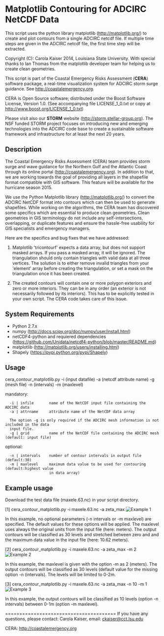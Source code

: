 Matplotlib Contouring for ADCIRC NetCDF Data
============================================ 

This script uses the python library matplotlib (http://matplotlib.org/) to create and plot contours from a single ADCIRC netcdf file. If multiple time steps are given in the ADCIRC netcdf file, the first time step will be extracted.

Copyright (C): Carola Kaiser 2014, Louisiana State University.
With special thanks to Ian Thomas from the matplotlib developer team for helping us to create clean geometries.

This script is part of the Coastal Emergency Risks Assessment (**CERA**) software package, a real-time visualization system for ADCIRC storm surge guidance. See http://coastalemergency.org.

CERA is Open Source software; distributed under the Boost Software License, Version 1.0. (See accompanying file LICENSE_1_0.txt or copy at http://www.boost.org/LICENSE_1_0.txt)

Please visit also our **STORM** website (http://storm.stellar-group.org). The NSF funded STORM project focuses on introducing new and emerging technologies into the ADCIRC code base to create a sustainable software framework and infrastructure for at least the next 20 years. 

## Description

The Coastal Emergency Risks Assessment (CERA) team provides storm surge and wave guidance for the Northern Gulf and the Atlantic Coast through its online portal (http://coastalemergency.org). In addition to that, we are working towards the goal of providing all layers in the shapefile format compatible with GIS software. This feature will be available for the hurricane season 2015.

We use the Python Matplotlib library (http://matplotlib.org/) to convert the ADCIRC NetCDF format into contours which can then be used to generate shapefiles. While working on the algorithms, the CERA team has discovered some specifics which are essential to produce clean geometries. Clean geometries in GIS terminology do not include any self-intersections, overlapping, or duplicate features and ensure the hassle-free usability for GIS specialists and emergency managers.

Here are the specifics and bug fixes that we have addressed:

1. Matplotlib 'tricontourf' expects a data array, but does not support masked arrays. If you pass a masked array, it     will be ignored. The triangulation should only contain triangles with valid data at all three vertices. The           solution is to either remove invalid triangles from your 'element' array before creating the triangulation, or set 
   a mask on the triangulation once it has been created. 

2. The created contours will contain one or more polygon exteriors and zero or more interiors. They can be in any        order (an exterior is not necessarily followed by its interiors). This has to be explicitly tested in your own        script. The CERA code takes care of this issue.

## System Requirements

* Python 2.7.x
* numpy (http://docs.scipy.org/doc/numpy/user/install.html)
* netCDF4-python and requiered dependencies 
  (https://github.com/Unidata/netcdf4-python/blob/master/README.md)
* matplotlib (http://matplotlib.org/users/installing.html)
* Shapely (https://pypi.python.org/pypi/Shapely)

## Usage

cera_contour_matplotlib.py -i (input datafile) -a (netcdf attribute name) -g (mesh file) -n (intervals) -m (maxlevel)

mandatory:

      -i | infile       name of the NetCDF input file containing the ADCIRC data
      -a | attrname     attribute name of the NetCDF data array
      
      The option -g is only required if the ADCIRC mesh information is not included in the data 
      input file.
      -g | grid         name of the NetCDF file containing the ADCIRC mesh (default: input file)

optional:

      -n | intervals    number of contour intervals in output file (default:30)
      -m | maxlevel     maximum data value to be used for contouring (default:highest value 
                        in data array)

## Example usage

Download the test data file (maxele.63.nc) in your script directory.

[1] cera_contour_matplotlib.py -i maxele.63.nc -a zeta_max
![Example 1](https://github.com/CERA-GROUP/cera_contour/blob/master/example_1_plot.png)

In this example, no optional parameters (-n intervals or -m maxlevel) are specified. The default values for these options will be applied. The maxlevel uses always the original units from the input file (here: meters). The output contours will be classified as 30 levels and stretched between zero and and the maximum data value in the input file (here: 10.62 meters).

[2] cera_contour_matplotlib.py -i maxele.63.nc -a zeta_max -m 2
![Example 2](https://github.com/CERA-GROUP/cera_contour/blob/master/example_2_plot.png)

In this example, the maxlevel is given with the option -m as 2 (meters). The output contours will be classified as 
30 levels (default value for the missing option -n (intervals). The levels will be limited to 0-2m. 

[3] cera_contour_matplotlib.py -i maxele.63.nc -a zeta_max -n 10 -m 1
![Example 3](https://github.com/CERA-GROUP/cera_contour/blob/master/example_3_plot.png)

In this example, the output contours will be classified as 10 levels (option -n intervals) between 0-1m 
(option -m maxlevel). 

=======================================
If you have any questions, please contact:
Carola Kaiser, email: ckaiser@cct.lsu.edu

CERA: http://coastalemergency.org

 
